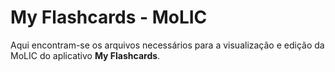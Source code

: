 # My Flashcards - MoLIC

Aqui encontram-se os arquivos necessários para a visualização e edição da MoLIC do aplicativo **My Flashcards**.
